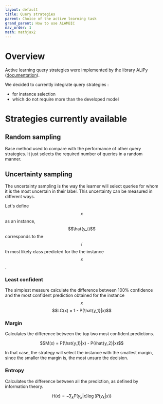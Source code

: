 ```yaml
---
layout: default 
title: Query strategies 
parent: Choice of the active learning task 
grand_parent: How to use ALAMBIC 
nav_order: 1
math: mathjax2
---
```


# Overview 
Active learning query strategies were implemented by the library ALiPy ([documentation](http://parnec.nuaa.edu.cn/huangsj/alipy/)).

We decided to currently integrate query strategies :
- for instance selection
- which do not require more than the developed model

# Strategies currently available
## Random sampling
Base method used to compare with the performance of other query strategies. It just selects the required number of queries in a random manner.

## Uncertainty sampling
The uncertainty sampling is the way the learner will select queries for whom it is the most uncertain in their label. This uncertainty can be measured in different ways.

Let's define $$x$$ as an instance, $$\hat{y_i}$$ corresponds to the $$i$$th most likely class predicted for the the instance $$x$$.

### Least confident
The simplest measure calculate the difference between 100% confidence and the most confident prediction obtained for the instance $$x$$
$$LC(x) = 1 - P(\hat{y_1}|x)$$

### Margin
Calculates the difference between the top two most confident predictions.

$$M(x) = P(\hat{y_1}|x) - P(\hat{y_2}|x)$$

In that case, the strategy will select the instance with the smallest margin, since the smaller the margin is, the most unsure the decision.

### Entropy
Calculates the difference between all the prediction, as defined by information theory.

$$H(x) = -\sum_{k}P(y_k|x)\log(P(y_k|x))$$
